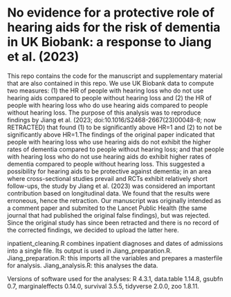 # No evidence for a protective role of hearing aids for the risk of dementia in UK Biobank: a response to Jiang et al. (2023)

This repo contains the code for the manuscript and supplementary material that are also contained in this repo. We use UK Biobank data to compute two measures: (1) the HR of people with hearing loss who do not use hearing aids compared to people without hearing loss and (2) the HR of people with hearing loss who do use hearing aids compared to people without hearing loss. The purpose of this analysis was to reproduce findings by Jiang et al. (2023; doi:10.1016/S2468-2667(23)00048-8; now RETRACTED) that found (1) to be significantly above HR=1 and (2) to not be significantly above HR=1.The findings of the original paper indicated that people with hearing loss who use hearing aids do not exhibit the higher rates of dementia compared to people without hearing loss; and that people with hearing loss who do not use hearing aids do exhibit higher rates of dementia compared to people without hearing loss. This suggested a possibility for hearing aids to be protective against dementia; in an area where cross-sectional studies prevail and RCTs exhibit relatively short follow-ups, the study by Jiang et al. (2023) was considered an important contribution based on longitudinal data. We found that the results were erroneous, hence the retraction. Our manuscript was originally intended as a comment paper and submited to the Lancet Public Health (the same journal that had published the original false findings), but was rejected. Since the original study has since been retracted and there is no record of the corrected findings, we decided to upload the latter here.  

inpatient_cleaning.R combines inpatient diagnoses and dates of admissions into a single file. Its output is used in Jiang_preparation.R.
Jiang_preparation.R: this imports all the variables and prepares a masterfile for analysis. 
Jiang_analysis.R: this analyses the data. 

Versions of software used for the analyses:
R 4.3.1, 
data.table 1.14.8, 
gsubfn 0.7, 
marginaleffects 0.14.0, 
survival 3.5.5, 
tidyverse 2.0.0, 
zoo 1.8.11.
